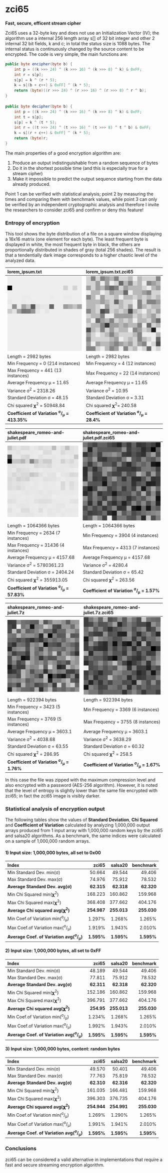 # zci65
**Fast, secure, efficent stream cipher**

Zci65 uses a 32-byte key and does not use an Initialization Vector (IV); the algorithm use a internal 256 length array s[] of 32 bit integer and other 2 internal 32 bit fields, k and c; in total the status size is 1088 bytes.
The internal status is continuously changed by the source content to be encrypted.
The code is very simple, the main functions are:
```java	
public byte encipher(byte b) {
	int p = ((k >>> 24) ^ (k >>> 16) ^ (k >>> 8) ^ k) & 0xFF;
	int r = s[p];
	s[p] = k ^ (r * 5);
	k = s[(b + c++) & 0xFF] ^ (k * 5);
	return (byte)((r >>> 24) ^ (r >>> 16) ^ (r >>> 8) ^ r ^ b);
}

public byte decipher(byte b) {
	int p = ((k >>> 24) ^ (k >>> 16) ^ (k >>> 8) ^ k) & 0xFF;
	int t = s[p];
	s[p] = k ^ (t * 5);
	int r = ((t >>> 24) ^ (t >>> 16) ^ (t >>> 8) ^ t ^ b) & 0xFF;
	k = s[(r + c++) & 0xFF] ^ (k * 5);
	return (byte)r;
}
```
The main properties of a good encryption algorithm are:

1. Produce an output indistinguishable from a random sequence of bytes 
2. Do it in the shortest possible time (and this is especially true for a stream cipher) 
3. Make it impossible to predict the output sequence starting from the data already produced.

Point 1 can be verified with statistical analysis; point 2 by measuring the times and comparing them with benchmark values, while point 3 can only be verified by an independent cryptographic analysis and therefore I invite the researchers to consider zci65 and confirm or deny this feature!

### Entropy of encryption
This tool shows the byte distribution of a file on a square window displaying a 16x16 matrix (one element for each byte). 
The least frequent byte is displayed in white, the most frequent byte in black, the others are proportionally distributed in shades of gray (total 256 shades).
The result is that a tendentially dark image corresponds to a higher chaotic level of the analyzed data.

|lorem_ipsum.txt|lorem_ipsum.txt.zci65|
|:--- |:--- |
|![Alt Text](https://raw.githubusercontent.com/matteo65/zci65/main/Resource/lorem_ipsum_txt.png)|![Alt Text](https://raw.githubusercontent.com/matteo65/zci65/main/Resource/lorem_ipsum_zci65.png)|
|Length = 2982 bytes                |Length = 2982 bytes              |
|Min Frequency = 0 (214 instances)  |Min Frequency = 4 (12 instances) |
|Max Frequency = 441 (13 instances) |Max Frequency = 22 (14 instances)|
|Average Frequency μ = 11.65        |Average Frequency μ = 11.65        |
|Variance σ<sup>2</sup> = 2318.26   |Variance σ<sup>2</sup> = 10.95                 |
|Standard Deviation σ = 48.15       |Standard Deviation σ = 3.31        |
|Chi squared 𝛘<sup>2</sup> = 50948.84 |Chi squared 𝛘<sup>2</sup>= 240.58              |
|**Coefficient of Variation <sup>σ</sup>/<sub>μ</sub> = 413.35%**|**Coefficient of Variation <sup>σ</sup>/<sub>μ</sub> = 28.4%**|

|shakespeare_romeo-and-juliet.pdf|shakespeare_romeo-and-juliet.pdf.zci65|
|:--- |:--- |
|![Alt Text](https://raw.githubusercontent.com/matteo65/zci65/main/Resource/shakespeare_romeo-and-juliet.pdf.png)|![Alt Text](https://raw.githubusercontent.com/matteo65/zci65/main/Resource/shakespeare_romeo-and-juliet.pdf.zci65.png)|
|Length = 1064366 bytes             |Length = 1064366 bytes            |
|Min Frequency = 2634 (7 instances) |Min Frequency = 3904 (4 instances)|
|Max Frequency = 31436 (4 instances)|Max Frequency = 4313 (7 instances)|
|Average Frequency μ = 4157.68      |Average Frequency μ = 4157.68       |
|Variance σ<sup>2</sup> = 5780361.23|Variance σ<sup>2</sup> = 4280.4                 |
|Standard Deviation σ = 2404.24     |Standard Deviation σ = 65.42        |
|Chi squared 𝛘<sup>2</sup> = 355913.05 |Chi squared 𝛘<sup>2</sup> = 263.56              |
|**Coefficient of Variation <sup>σ</sup>/<sub>μ</sub> = 57.83%**|**Coefficient of Variation <sup>σ</sup>/<sub>μ</sub> = 1.57%**|

|shakespeare_romeo-and-juliet.7z|shakespeare_romeo-and-juliet.7z.zci65|
|:--- |:--- |
|![Alt Text](https://raw.githubusercontent.com/matteo65/zci65/main/Resource/shakespeare_romeo-and-juliet.7z.png)|![Alt Text](https://raw.githubusercontent.com/matteo65/zci65/main/Resource/shakespeare_romeo-and-juliet.7z.zci65.png)|
|Length = 922394 bytes              |Length = 922394 bytes
|Min Frequency = 3423 (5 instances) |Min Frequency = 3369 (6 instances)
|Max Frequency = 3769 (5 instances) |Max Frequency = 3755 (8 instances)
|Average Frequency μ = 3603.1       |Average Frequency μ = 3603.1
|Variance σ<sup>2</sup> = 4038.68   |Variance σ<sup>2</sup> = 3638.29
|Standard Deviation σ = 63.55       |Standard Deviation σ = 60.32
|Chi squared 𝛘<sup>2</sup> = 286.95  |Chi squared 𝛘<sup>2</sup> = 258.5
|**Coefficient of Variation <sup>σ</sup>/<sub>μ</sub> = 1.76%** |**Coefficient of Variation <sup>σ</sup>/<sub>μ</sub> = 1.67%**

In this case the file was zipped with the maximum compression level and also encrypted with a password (AES-256 algorithm). However, it is noted that the level of entropy is slightly lower than the same file encrypted with zci65; in fact the zci65 image is visibly darker.

### Statistical analysis of encryption output
The following tables show the values of **Standard Deviation**, **Chi Squared** and **Coefficient of Variation** calculated by analyzing 1,000,000 output arrays produced from 1 input array with 1,000,000 random keys by the zci65 and salsa20 algorithms.
As a benchmark, the same indices were calculated on a sample of 1,000,000 random arrays.

#### 1) Input size: 1,000,000 bytes, all set to 0x00 
|**Index**                                  |**zci65**   |**salsa20**   |**benchmark**  |
|:---                                       |---:        |---:          |---:       |
|Min Standard Dev. min(σ)                   |50.664      |49.544        |49.406     |
|Max Standard Dev. max(σ)                   |74.976      |75.912        |78.532     |
|**Average Standard Dev. avg(σ)**           |**62.315**  |**62.318**    |**62.320**  |
|Min Chi Squared min(𝛘<sup>2</sup>)         |168.223     |160.862       |159.968    |
|Max Chi Squared max(𝛘<sup>2</sup>)         |368.408     |377.662       |404.176    |
|**Average Chi squared avg(𝛘<sup>2</sup>)** |**254.987** |**255.013**   |**255.030** |
|Min Coef.of Variation min(<sup>σ</sup>/<sub>μ</sub>)          |1.297%     |1.268%       |1.265%   |
|Max Coef.of Variation max(<sup>σ</sup>/<sub>μ</sub>)          |1.919%     |1.943%       |2.010%   |
|**Average Coef. of Variation avg(<sup>σ</sup>/<sub>μ</sub>)** |**1.595%** |**1.595%**   |**1.595%**   |


#### 2) Input size: 1,000,000 bytes, all set to 0xFF 
|**Index**                                  |**zci65**   |**salsa20**   |**benchmark**  |
|:---                                       |---:        |---:          |---:       |
|Min Standard Dev. min(σ)                   |48.189      |49.544        |49.406    |
|Max Standard Dev. max(σ)                   |77.811      |75.912        |78.532     |
|**Average Standard Dev. avg(σ)**           |**62.311**  |**62.318**    |**62.320** |
|Min Chi Squared min(𝛘<sup>2</sup>)         |152.186     |160.862       |159.968    |
|Max Chi Squared max(𝛘<sup>2</sup>)         |396.791     |377.662       |404.176    |
|**Average Chi squared avg(𝛘<sup>2</sup>)** |**254.95**  |**255.013**   |**255.030**|
|Min Coef.of Variation min(<sup>σ</sup>/<sub>μ</sub>)          |1.234%  |1.268%     |1.265% |
|Max Coef.of Variation max(<sup>σ</sup>/<sub>μ</sub>)          |1.992%  |1.943%     |2.010% |
|**Average Coef. of Variation avg(<sup>σ</sup>/<sub>μ</sub>)** |**1.595%** |**1.595%** |**1.595%** |

#### 3) Input size: 1,000,000 bytes, content: random bytes
|**Index**                                  |**zci65**   |**salsa20**   |**benchmark**  |
|:---                                       |---:        |---:          |---:       |
|Min Standard Dev. min(σ)                   |49.570      |50.401        |49.406    |
|Max Standard Dev. max(σ)                   |77.763      |75.819        |78.532      |
|**Average Standard Dev. avg(σ)**           |**62.310**  |**62.316**    |**62.320**|
|Min Chi Squared min(𝛘<sup>2</sup>)         |161.035     |166.481       |159.968   |
|Max Chi Squared max(𝛘<sup>2</sup>)         |396.303     |376.735       |404.176   |
|**Average Chi squared avg(𝛘<sup>2</sup>)** |**254.944** |**254.991**   |**255.030** |
|Min Coef.of Variation min(<sup>σ</sup>/<sub>μ</sub>)          |1.269%  |1.290%     |1.265% |
|Max Coef.of Variation max(<sup>σ</sup>/<sub>μ</sub>)          |1.991%  |1.941%     |2.010% |
|**Average Coef. of Variation avg(<sup>σ</sup>/<sub>μ</sub>)** |**1.595%** |**1.595%** |**1.595%** |

### Conclusions
zci65 can be considered a valid alternative in implementations that require a fast and secure streaming encryption algorithm.
